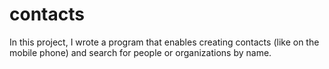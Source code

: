 # contacts
In this project, I wrote a program that enables creating contacts (like on the mobile phone) and search for people or organizations by name.
